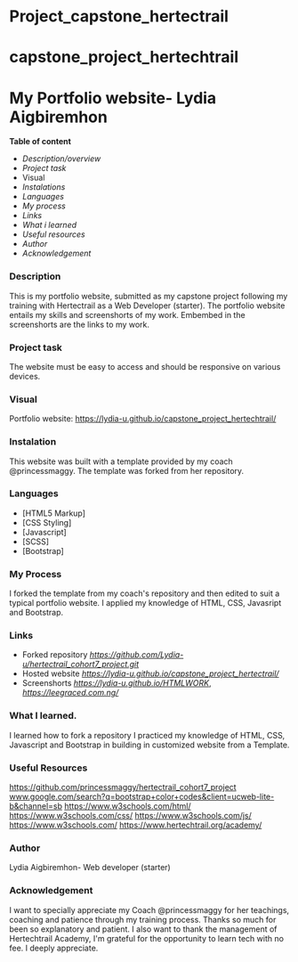 # Project_capstone_hertectrail
# capstone_project_hertechtrail

 # My Portfolio website- Lydia Aigbiremhon
  
  **Table of content**
  - *Description/overview*
  - *Project task*
  - Visual
  - *Instalations*
  - *Languages*
  - *My process*
  - *Links*
  - *What i learned*
  - *Useful resources*
  - *Author*
  - *Acknowledgement*

  ### Description
  This is my portfolio website, submitted as my capstone project following my training with Hertectrail as a Web Developer (starter). The portfolio website entails my skills and screenshorts of my work. Embembed in the screenshorts are the links to my work.

### Project task
The website must be easy to access and should be responsive on various devices.

### Visual
Portfolio website:  https://lydia-u.github.io/capstone_project_hertechtrail/

### Instalation
This website was built with a template provided by my coach @princessmaggy. The template was forked from her repository.

### Languages
- [HTML5 Markup]
- [CSS Styling]
- [Javascript]
- [SCSS]
- [Bootstrap]

### My Process
I forked the template from my coach's repository and then edited to suit a typical portfolio website. I applied my knowledge of HTML, CSS, Javasript and Bootstrap.

### Links
- Forked repository *https://github.com/Lydia-u/hertectrail_cohort7_project.git*
- Hosted website *https://lydia-u.github.io/capstone_project_hertectrail/*
- Screenshorts *https://lydia-u.github.io/HTMLWORK*,  *https://leegraced.com.ng/*

### What I learned.
I learned how to fork a repository
I practiced my knowledge of HTML, CSS, Javascript and Bootstrap in building in customized website from a Template.

### Useful Resources
https://github.com/princessmaggy/hertectrail_cohort7_project
www.google.com/search?q=bootstrap+color+codes&client=ucweb-lite-b&channel=sb
https://www.w3schools.com/html/
https://www.w3schools.com/css/
https://www.w3schools.com/js/
https://www.w3schools.com/
https://www.hertechtrail.org/academy/

### Author
Lydia Aigbiremhon- Web developer (starter)

### Acknowledgement
I want to specially appreciate my Coach @princessmaggy for her teachings, coaching and patience through my training process. Thanks so much for been so explanatory and patient. I also want to thank the management of Hertechtrail Academy, I'm grateful for the opportunity to learn tech with no fee. I deeply appreciate.
